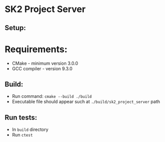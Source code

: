 # SK2 Project Server

## Setup:

# Requirements:

- CMake - minimum version 3.0.0
- GCC compiler - version 9.3.0

## Build:

- Run command: `cmake --build ./build`
- Executable file should appear such at `./build/sk2_project_server` path

## Run tests:
- In `build` directory
- Run `ctest`